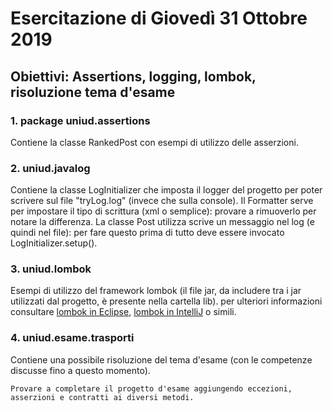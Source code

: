 # Esercitazione di Giovedì 31 Ottobre 2019
## Obiettivi: Assertions, logging, lombok, risoluzione tema d'esame

### 1. package uniud.assertions
Contiene la classe RankedPost con esempi di utilizzo delle asserzioni.

### 2. uniud.javalog
Contiene la classe LogInitializer che imposta il logger del progetto per poter scrivere sul file "tryLog.log" (invece che sulla console).
Il Formatter serve per impostare il tipo di scrittura (xml o semplice): provare a rimuoverlo per notare la differenza.
La classe Post utilizza scrive un messaggio nel log (e quindi nel file): per fare questo prima di tutto deve essere invocato LogInitializer.setup().

### 3. uniud.lombok
Esempi di utilizzo del framework lombok (il file jar, da includere tra i jar utilizzati dal progetto, è presente nella cartella lib).
per ulteriori informazioni consultare [lombok in Eclipse](https://howtodoinjava.com/automation/lombok-eclipse-installation-examples), [lombok in IntelliJ](https://projectlombok.org/setup/intellij) o simili.

### 4. uniud.esame.trasporti
Contiene una possibile risoluzione del tema d'esame (con le competenze discusse fino a questo momento).

```
Provare a completare il progetto d'esame aggiungendo eccezioni, asserzioni e contratti ai diversi metodi.
```